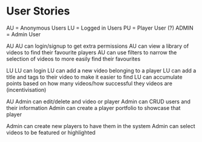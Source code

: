 # User Stories

AU = Anonymous Users
LU = Logged in Users
  PU = Player User (?)
ADMIN = Admin User

AU
  AU can login/signup to get extra permissions
  AU can view a library of videos to find their favourite players
AU can use filters to narrow the selection of videos to more easily find their favourites

LU
  LU can login
  LU can add a new video belonging to a player
LU can add a title and tags to their video to make it easier to find
  LU can accumulate points based on how many videos/how successful they videos are (incentivisation)

AU
Admin can edit/delete and video or player
Admin can CRUD users and their information
Admin can create a player portfolio to showcase that player

Admin can create new players to have them in the system
Admin can select videos to be featured or highlighted
